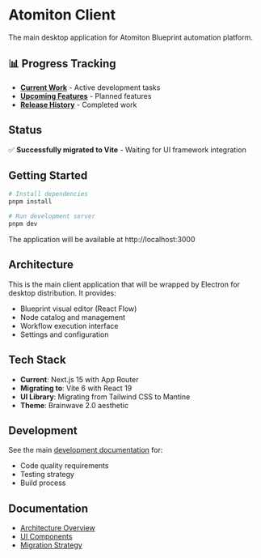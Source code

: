 # Atomiton Client

The main desktop application for Atomiton Blueprint automation platform.

## 📊 Progress Tracking

- **[Current Work](./CURRENT.md)** - Active development tasks
- **[Upcoming Features](./NEXT.md)** - Planned features
- **[Release History](./COMPLETED.md)** - Completed work

## Status

✅ **Successfully migrated to Vite** - Waiting for UI framework integration

## Getting Started

```bash
# Install dependencies
pnpm install

# Run development server
pnpm dev
```

The application will be available at http://localhost:3000

## Architecture

This is the main client application that will be wrapped by Electron for desktop
distribution. It provides:

- Blueprint visual editor (React Flow)
- Node catalog and management
- Workflow execution interface
- Settings and configuration

## Tech Stack

- **Current**: Next.js 15 with App Router
- **Migrating to**: Vite 6 with React 19
- **UI Library**: Migrating from Tailwind CSS to Mantine
- **Theme**: Brainwave 2.0 aesthetic

## Development

See the main [development documentation](../../docs/development/README.md) for:

- Code quality requirements
- Testing strategy
- Build process

## Documentation

- [Architecture Overview](../../docs/architecture/README.md)
- [UI Components](../../packages/ui/docs/README.md)
- [Migration Strategy](../../packages/ui/ROADMAP.md)
